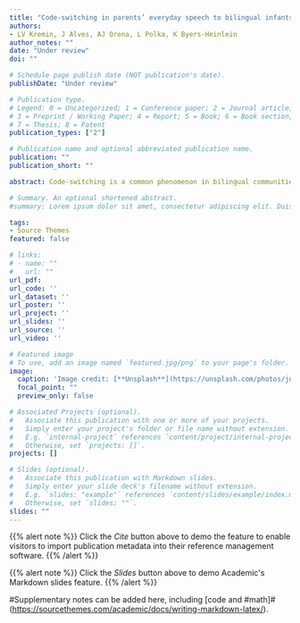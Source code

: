 ```yaml
---
title: "Code-switching in parents’ everyday speech to bilingual infants"
authors: 
- LV Kremin, J Alves, AJ Orena, L Polka, K Byers-Heinlein
author_notes: ""
date: "Under review"
doi: ""

# Schedule page publish date (NOT publication's date).
publishDate: "Under review"

# Publication type.
# Legend: 0 = Uncategorized; 1 = Conference paper; 2 = Journal article;
# 3 = Preprint / Working Paper; 4 = Report; 5 = Book; 6 = Book section;
# 7 = Thesis; 8 = Patent
publication_types: ["2"]

# Publication name and optional abbreviated publication name.
publication: ""
publication_short: ""

abstract: Code-switching is a common phenomenon in bilingual communities, but little is known about bilingual parents’ code-switching when speaking to their infants. In a pre-registered study, we identified instances of code-switching in day-long at-home audio recordings of 21 French–English bilingual families in Montreal, Canada, who provided recordings when their infant was 10 and 18 months old. Overall, rates of code-switching were low, averaging 7 times per hour at 10 months and increasing to 28 times per hour at 18 months. Parents code-switched more between sentences than within a sentence, and this pattern was even more pronounced at 18 months than at 10 months. The most common apparent reasons for code-switching were to bolster their infant’s understanding and to teach vocabulary words. Combined, these results suggest that bilingual parents code-switch in ways that support successful bilingual language acquisition.

# Summary. An optional shortened abstract.
#summary: Lorem ipsum dolor sit amet, consectetur adipiscing elit. Duis posuere tellus ac convallis placerat. Proin tincidunt magna sed ex sollicitudin condimentum.

tags:
- Source Themes
featured: false

# links:
# - name: ""
#   url: ""
url_pdf: 
url_code: ''
url_dataset: ''
url_poster: ''
url_project: ''
url_slides: ''
url_source: ''
url_video: ''

# Featured image
# To use, add an image named `featured.jpg/png` to your page's folder. 
image:
  caption: 'Image credit: [**Unsplash**](https://unsplash.com/photos/jdD8gXaTZsc)'
  focal_point: ""
  preview_only: false

# Associated Projects (optional).
#   Associate this publication with one or more of your projects.
#   Simply enter your project's folder or file name without extension.
#   E.g. `internal-project` references `content/project/internal-project/index.md`.
#   Otherwise, set `projects: []`.
projects: []

# Slides (optional).
#   Associate this publication with Markdown slides.
#   Simply enter your slide deck's filename without extension.
#   E.g. `slides: "example"` references `content/slides/example/index.md`.
#   Otherwise, set `slides: ""`.
slides: ""
---
```


{{% alert note %}}
Click the *Cite* button above to demo the feature to enable visitors to import publication metadata into their reference management software.
{{% /alert %}}

{{% alert note %}}
Click the *Slides* button above to demo Academic's Markdown slides feature.
{{% /alert %}}

#Supplementary notes can be added here, including [code and #math]#(https://sourcethemes.com/academic/docs/writing-markdown-latex/).
